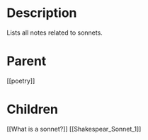 # Description
Lists all notes related to sonnets.

# Parent
[[poetry]]

# Children
[[What is a sonnet?]]
[[Shakespear_Sonnet_1]]
